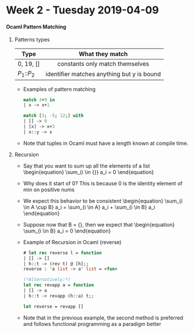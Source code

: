 # Week 2 - Tuesday 2019-04-09

#### Ocaml Pattern Matching

1. Patterns types

    | Type          | What they match |
    | ------------- |:---------------:|
    | 0, 19, []     | constants only match themselves |
    | $P_1$::$P_2$  | identifier matches anything but y is bound |

    * Examples of pattern matching

        ```ocaml
        match 3+9 in
        | x -> x+1

        match [3; -5; 12;] with
        | [] -> 0
        | [x] -> x+3
        | x::y -> x
        ```
    * Note that tuples in Ocaml must have a length known at compile time.
2. Recursion
    * Say that you want to sum up all the elements of a list
        \begin{equation}
        \sum_{i \in \{\}} a_i = 0
        \end{equation}
    * Why does it start of 0? This is because 0 is the identity element of min on positive nums
    * We expect this behavior to be consistent
        \begin{equation}
        \sum_{i \in A \cup B} a_i = \sum_{i \in A} a_i + \sum_{i \in B} a_i
        \end{equation}
    * Suppose now that B = {}, then we expect that
        \begin{equation}
        \sum_{i \in B} a_i = 0
        \end{equation}
    * Example of Recursion in Ocaml (reverse)

        ```ocaml
        # let rec reverse l = function
        | [] -> []
        | h::t -> (rev t) @ [h];;
        reverse : 'a list -> a' list = <fun>

        (*Alternatively:*)
        let rec revapp a = function
        | [] -> a
        | h::t -> revapp (h::a) t;;

        let reverse = revapp []
        ```
    * Note that in the previous example, the second method is preferred and follows functional
        programming as a paradigm better

